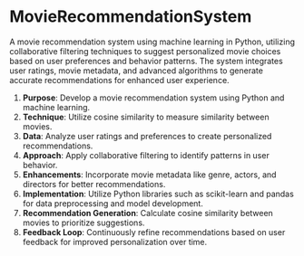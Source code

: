 # MovieRecommendationSystem
A movie recommendation system using machine learning in Python, utilizing collaborative filtering techniques to suggest personalized movie choices based on user preferences and behavior patterns. The system integrates user ratings, movie metadata, and advanced algorithms to generate accurate recommendations for enhanced user experience.
1. **Purpose**: Develop a movie recommendation system using Python and machine learning.
2. **Technique**: Utilize cosine similarity to measure similarity between movies.
3. **Data**: Analyze user ratings and preferences to create personalized recommendations.
4. **Approach**: Apply collaborative filtering to identify patterns in user behavior.
5. **Enhancements**: Incorporate movie metadata like genre, actors, and directors for better recommendations.
6. **Implementation**: Utilize Python libraries such as scikit-learn and pandas for data preprocessing and model development.
7. **Recommendation Generation**: Calculate cosine similarity between movies to prioritize suggestions.
8. **Feedback Loop**: Continuously refine recommendations based on user feedback for improved personalization over time.
